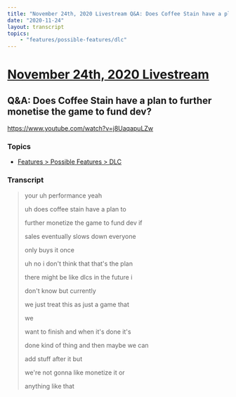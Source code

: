 ```yaml
---
title: "November 24th, 2020 Livestream Q&A: Does Coffee Stain have a plan to further monetise the game to fund dev?"
date: "2020-11-24"
layout: transcript
topics:
    - "features/possible-features/dlc"
---
```

# [November 24th, 2020 Livestream](../2020-11-24.md)
## Q&A: Does Coffee Stain have a plan to further monetise the game to fund dev?
https://www.youtube.com/watch?v=j8UaqapuLZw

### Topics
* [Features > Possible Features > DLC](../topics/features/possible-features/dlc.md)

### Transcript

> your uh performance yeah
>
> uh does coffee stain have a plan to
>
> further monetize the game to fund dev if
>
> sales eventually slows down everyone
>
> only buys it once
>
> uh no i don't think that that's the plan
>
> there might be like dlcs in the future i
>
> don't know but currently
>
> we just treat this as just a game that
>
> we
>
> want to finish and when it's done it's
>
> done kind of thing and then maybe we can
>
> add stuff after it but
>
> we're not gonna like monetize it or
>
> anything like that
